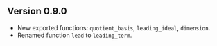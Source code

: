 
## Version 0.9.0

- New exported functions: `quotient_basis`, `leading_ideal`, `dimension`.
- Renamed function `lead` to `leading_term`.  
